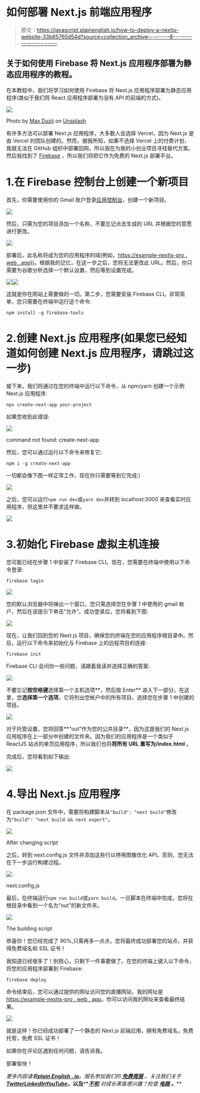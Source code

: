 # 如何部署 Next.js 前端应用程序

> 原文：<https://javascript.plainenglish.io/how-to-deploy-a-nextjs-website-33b65765d54d?source=collection_archive---------8----------------------->

## 关于如何使用 Firebase 将 Next.js 应用程序部署为静态应用程序的教程。

在本教程中，我们将学习如何使用 Firebase 将 Next.js 应用程序部署为静态应用程序(类似于我们将 React 应用程序部署为没有 API 的前端的方式)。

![](img/07bf5ad3732ad3c7685d3d718555851a.png)

Photo by [Max Duzij](https://unsplash.com/es/@max_duz?utm_source=medium&utm_medium=referral) on [Unsplash](https://unsplash.com?utm_source=medium&utm_medium=referral)

有许多方法可以部署 Next.js 应用程序，大多数人会选择 Vercel，因为 Next.js 是由 Vercel 的团队创建的。然而，据我所知，如果不选择 Vercel 上的付费计划，我就无法在 GitHub 组织中部署回购，所以我在为我的小创业项目寻找替代方案。然后我找到了 [Firebase](https://firebase.google.com/) ，所以我们将把它作为免费的 Next.js 部署平台。

# 1.在 Firebase 控制台上创建一个新项目

首先，你需要使用你的 Gmail 账户登录[应用控制台](https://console.firebase.google.com/u/0/)，创建一个新项目。

![](img/3525b6a2091f20003c8c49a0fa91dc27.png)

然后，只需为您的项目添加一个名称，不要忘记点击生成的 URL 并根据您的意愿进行更改。

![](img/5ec492429baccb96cee19ce27572a81a.png)

部署后，此名称将成为您的应用程序的域(例如，[https://example-nextjs-pro . web . app)](https://example-nextjs.web.app))。根据我的记忆，在这一步之后，您将无法更改此 URL。然后，你只需要为谷歌分析选择一个默认设置，然后等到设置完成。

![](img/0fa484b419071c20caa1a73e3935fcbc.png)![](img/0b97fe729f3cc2774b9967d86bc019fe.png)

这就是你在网站上需要做的一切。第二步，您需要安装 Firebase CLI。非常简单，您只需要在终端中运行这个命令:

```
npm install -g firebase-tools
```

# 2.创建 Next.js 应用程序(如果您已经知道如何创建 Next.js 应用程序，请跳过这一步)

接下来，我们将通过在您的终端中运行以下命令，从 npm/yarn 创建一个示例 Next.js 应用程序:

```
npx create-next-app your-project
```

如果您收到此错误:

![](img/04463defed1d382aac0c7ecae1b16fb6.png)

command not found: create-next-app

然后，您可以通过运行以下命令来修复它:

```
npm i -g create-next-app
```

一切都会像下图一样正常工作，现在你只需要等到它完成:)

![](img/0cacb1e3cd14d599f21fcc2d528acc1b.png)

之后，您可以运行`npm run dev`或`yarn dev`并转到 localhost:3000 来查看实时应用程序，但这里并不要求这样做。

![](img/af6e245432583f2c784c5c0089ba841d.png)

# 3.初始化 Firebase 虚拟主机连接

您可能已经在步骤 1 中安装了 Firebase CLI。现在，您需要在终端中使用以下命令登录:

```
firebase login
```

![](img/b933c529d61f9d2f6f7f60a63de21941.png)

您的默认浏览器中将弹出一个窗口，您只需选择您在步骤 1 中使用的 gmail 帐户，然后在该提示下单击“允许”。成功登录后，您将看到下图:

![](img/4d86eaef79d87e776d7ddf17a2eb90f0.png)

现在，让我们回到您的 Next.js 项目，确保您的终端在您的应用程序根目录中。然后，运行以下命令来初始化与 Firebase 上的远程项目的连接:

```
firebase init
```

Firebase CLI 会问你一些问题，请跟着我读并选择正确的答案:

![](img/f43c815f2f784e2a3d8b813a2d63e875.png)

不要忘记**按空格键**选择第一个主机选项**，然后按 Enter** 进入下一部分。在这里，您**选择第一个选项**，它将列出您帐户中的所有项目，选择您在步骤 1 中创建的项目。

![](img/78f5898758e3afa805a981d1f747b9ab.png)

对于托管设置，您将回答**“out”作为您的公共目录**，因为这是我们的 Next.js 应用程序在上一部分中创建的文件夹。因为我们的应用程序是一个类似于 ReactJS 站点的单页应用程序，所以我们也将**将所有 URL 重写为/index.html** 。

完成后，您将看到如下输出:

![](img/9190f427b59536a7c964190e15c412ca.png)

# 4.导出 Next.js 应用程序

在 package.json 文件中，需要将构建脚本从`"build": "next build"`修改为`"build": "next build && next export"`。

![](img/2747999c6fb58ec052b99543016a8735.png)

After changing script

之后，转到 next.config.js 文件并添加这些行以停用图像优化 API。否则，您无法在下一步运行构建过程。

![](img/fb6b00cbfa9c7f7b573bb3eca932291b.png)

next.config.js

最后，在终端运行`npm run build`或`yarn build`。一旦脚本在终端中完成，您将在根目录中看到一个名为“out”的新文件夹。

![](img/9a3f3927c6e05bbf41e569df100f413c.png)

The building script

恭喜你！您已经完成了 90%,只需再多一点点，您将最终成功部署您的站点，并获得免费域名和 SSL 证书！

我知道已经很多了！别担心，只剩下一件事要做了。在您的终端上键入以下命令，将您的应用程序部署到 Firebase:

```
firebase deploy
```

命令结束后，您可以通过提供的网址访问您的直播网站，我的网址是[https://example-nextjs-pro . web . app](https://example-nextjs-pro.web.app)。你可以访问我的网址来查看最终结果。

![](img/6af07ed74579d770b4af3b8d730a783f.png)

就是这样！你已经成功部署了一个静态的 Next.js 前端应用，拥有免费域名，免费托管，免费 SSL 证书！

如果你在评论区遇到任何问题，请告诉我。

部署愉快！

*更多内容请看*[***plain English . io***](https://plainenglish.io/)*。报名参加我们的* [***免费周报***](http://newsletter.plainenglish.io/) *。关注我们关于*[***Twitter***](https://twitter.com/inPlainEngHQ)[***LinkedIn***](https://www.linkedin.com/company/inplainenglish/)*[***YouTube***](https://www.youtube.com/channel/UCtipWUghju290NWcn8jhyAw)***，以及****[***不和***](https://discord.gg/GtDtUAvyhW) *对成长黑客感兴趣？检查* [***电路***](https://circuit.ooo/) ***。*****